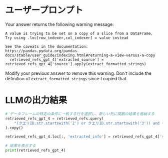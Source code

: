 # ユーザープロンプト

Your answer returns the following warning message:

```
A value is trying to be set on a copy of a slice from a DataFrame.
Try using .loc[row_indexer,col_indexer] = value instead

See the caveats in the documentation: https://pandas.pydata.org/pandas-docs/stable/user_guide/indexing.html#returning-a-view-versus-a-copy
  retrieved_refs_gpt_4['extracted_source'] = retrieved_refs_gpt_4['source'].apply(extract_formatted_strings)
```

Modify your previous answer to remove this warning. Don't include the definition of `extract_formatted_strings` since I copied that.


# LLMの出力結果

```python
# データフレームの特定の条件に一致する行を選択し、新しい列に関数の結果を格納する
retrieved_refs_gpt_4 = retrieved_refs.query(
    "(クエリID.str.startswith('2') or クエリID.str.startswith('3')) and モデル == 'gpt-4-0613'"
).copy()

retrieved_refs_gpt_4.loc[:, 'extracted_info'] = retrieved_refs_gpt_4['source'].apply(extract_formatted_strings)

# 結果を表示する
print(retrieved_refs_gpt_4)
```